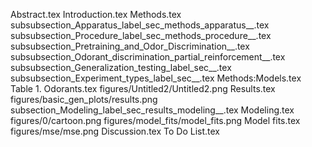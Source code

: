 Abstract.tex
Introduction.tex
Methods.tex
subsubsection_Apparatus_label_sec_methods_apparatus__.tex
subsubsection_Procedure_label_sec_methods_procedure__.tex
subsubsection_Pretraining_and_Odor_Discrimination__.tex
subsubsection_Odorant_discrimination_partial_reinforcement__.tex
subsubsection_Generalization_testing_label_sec__.tex
subsubsection_Experiment_types_label_sec__.tex
Methods:Models.tex
Table 1. Odorants.tex
figures/Untitled2/Untitled2.png
Results.tex
figures/basic_gen_plots/results.png
subsection_Modeling_label_sec_results_modeling__.tex
Modeling.tex
figures/0/cartoon.png
figures/model_fits/model_fits.png
Model fits.tex
figures/mse/mse.png
Discussion.tex
To Do List.tex